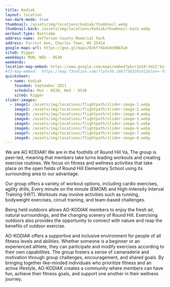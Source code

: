```yaml
---
title: Kodiak
layout: location
nav-dark-mode: true
thumbnail: /assets/img/locations/kodiak/thumbnail.webp
thumbnail-back: /assets/img/locations/kodiak/thumbnail-back.webp
workout-type: Bootcamp
address-name: Jefferson County Memorial Park
address: Forrest Ave, Charles Town, WV 25414
google-maps-url: https://goo.gl/maps/DzbfrKAnU4d9BATw6
siteQ: Rigger
weekdays: MON, WED - 0530
weekends:
location-map-embed: https://www.google.com/maps/embed?pb=!1m18!1m12!1m3!1d3088.232286153266!2d-77.85693140570122!3d39.28298235075496!2m3!1f0!2f0!3f0!3m2!1i1024!2i768!4f13.1!3m3!1m2!1s0x89b60169b1a365a7%3A0x9f9f25540da608e4!2sJefferson%20County%20Memorial%20Park!5e0!3m2!1sen!2sus!4v1688402221565!5m2!1sen!2sus
#f3-map-embed:  https://map.f3nation.com/?lat=39.16677303291412&lon=-78.15840661175892&zoom=16
quicksheet:
  - name: Kodiak
    founded: September 2021
    schedule: Mon - 0530, Wed - 0530
    siteQ: Rigger
slider-images:
  - image1: /assets/img/locations/flightpath/slider-image-1.webp
    image2: /assets/img/locations/flightpath/slider-image-2.webp
    image3: /assets/img/locations/flightpath/slider-image-4.webp
    image4: /assets/img/locations/flightpath/slider-image-3.webp
    image5: /assets/img/locations/flightpath/slider-image-5.webp
    image6: /assets/img/locations/flightpath/slider-image-6.webp
    image7: /assets/img/locations/flightpath/slider-image-7.webp
    image8: /assets/img/locations/flightpath/slider-image-8.webp
---
```


We are AO KODIAK! We are in the foothills of Round Hill Va,
The group is peer-led, meaning that members take turns leading workouts and creating exercise routines. We focus on fitness and wellness activities that take place on the open fields of Round Hill Elementary School using its surrounding area to our advantage.

Our group offers a variety of workout options, including cardio exercises, agility drills, Every minute on the minute (EMOM) and High-Intensity Interval Training (HIIT). Workouts may involve activities such as running, bodyweight exercises, circuit training, and team-based challenges.

Being held outdoors allows AO-KODIAK members to enjoy the fresh air, natural surroundings, and the changing scenery of Round Hill. Exercising outdoors also provides the opportunity to connect with nature and reap the benefits of outdoor exercise.

AO-KODIAK offers a supportive and inclusive environment for people of all fitness levels and abilities. Whether someone is a beginner or an experienced athlete, they can participate and modify exercises according to their own capabilities. The group fosters a sense of camaraderie and motivation through group challenges, encouragement, and shared goals. By bringing together like-minded individuals who prioritize fitness and an active lifestyle, AO-KODIAK creates a community where members can have fun, achieve their fitness goals, and support one another in their wellness journey.
